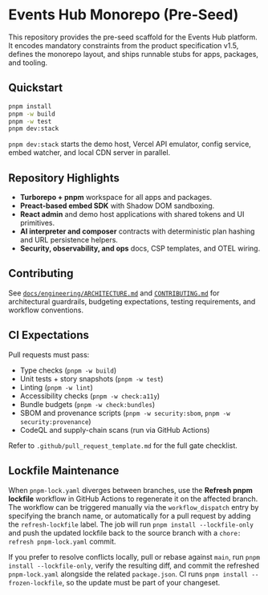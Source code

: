 # Events Hub Monorepo (Pre-Seed)

This repository provides the pre-seed scaffold for the Events Hub platform. It encodes mandatory constraints from the product specification v1.5, defines the monorepo layout, and ships runnable stubs for apps, packages, and tooling.

## Quickstart

```bash
pnpm install
pnpm -w build
pnpm -w test
pnpm dev:stack
```

`pnpm dev:stack` starts the demo host, Vercel API emulator, config service, embed watcher, and local CDN server in parallel.

## Repository Highlights

- **Turborepo + pnpm** workspace for all apps and packages.
- **Preact-based embed SDK** with Shadow DOM sandboxing.
- **React admin** and demo host applications with shared tokens and UI primitives.
- **AI interpreter and composer** contracts with deterministic plan hashing and URL persistence helpers.
- **Security, observability, and ops** docs, CSP templates, and OTEL wiring.

## Contributing

See [`docs/engineering/ARCHITECTURE.md`](docs/engineering/ARCHITECTURE.md) and [`CONTRIBUTING.md`](docs/engineering/ARCHITECTURE.md#contributing) for architectural guardrails, budgeting expectations, testing requirements, and workflow conventions.

## CI Expectations

Pull requests must pass:

- Type checks (`pnpm -w build`)
- Unit tests + story snapshots (`pnpm -w test`)
- Linting (`pnpm -w lint`)
- Accessibility checks (`pnpm -w check:a11y`)
- Bundle budgets (`pnpm -w check:bundles`)
- SBOM and provenance scripts (`pnpm -w security:sbom`, `pnpm -w security:provenance`)
- CodeQL and supply-chain scans (run via GitHub Actions)

Refer to `.github/pull_request_template.md` for the full gate checklist.

## Lockfile Maintenance

When `pnpm-lock.yaml` diverges between branches, use the **Refresh pnpm lockfile** workflow in GitHub Actions to regenerate it on the affected branch. The workflow can be triggered manually via the `workflow_dispatch` entry by specifying the branch name, or automatically for a pull request by adding the `refresh-lockfile` label. The job will run `pnpm install --lockfile-only` and push the updated lockfile back to the source branch with a `chore: refresh pnpm-lock.yaml` commit.

If you prefer to resolve conflicts locally, pull or rebase against `main`, run `pnpm install --lockfile-only`, verify the resulting diff, and commit the refreshed `pnpm-lock.yaml` alongside the related `package.json`. CI runs `pnpm install --frozen-lockfile`, so the update must be part of your changeset.

